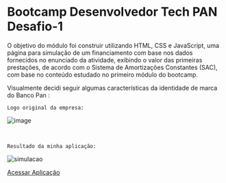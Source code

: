 # Bootcamp Desenvolvedor Tech PAN Desafio-1

O objetivo do módulo foi construir utilizando HTML, CSS e JavaScript, uma página para simulação de um
financiamento com base nos dados fornecidos no enunciado da atividade, exibindo o valor das primeiras prestações,
de acordo com o Sistema de Amortizações Constantes (SAC), com base no conteúdo estudado no primeiro módulo do bootcamp.

Visualmente decidi seguir algumas características da identidade de marca do Banco Pan :




`Logo original da empresa:` 

![image](https://user-images.githubusercontent.com/77770841/135282691-60f6f8f6-7688-42ff-a2fc-e234f94f74eb.png)


<br>


`Resultado da minha aplicação:`

![simulacao](https://user-images.githubusercontent.com/77770841/135280866-4f402d7b-9a0b-4314-bccd-b1c50899395b.gif)

<a href="ttps://optimistic-austin-9e1dd7.netlify.app/">Acessar Aplicação</a>

